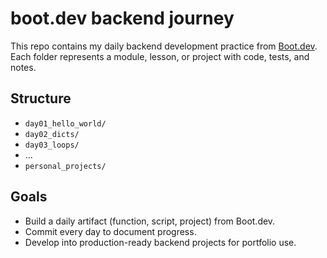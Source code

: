# boot.dev backend journey 

This repo contains my daily backend development practice from [Boot.dev](https://boot.dev).  
Each folder represents a module, lesson, or project with code, tests, and notes.

 ## Structure
 
- `day01_hello_world/`
- `day02_dicts/`
- `day03_loops/`
- ...
- `personal_projects/`

 ## Goals

 - Build a daily artifact (function, script, project) from Boot.dev.
- Commit every day to document progress.
- Develop into production-ready backend projects for portfolio use.
